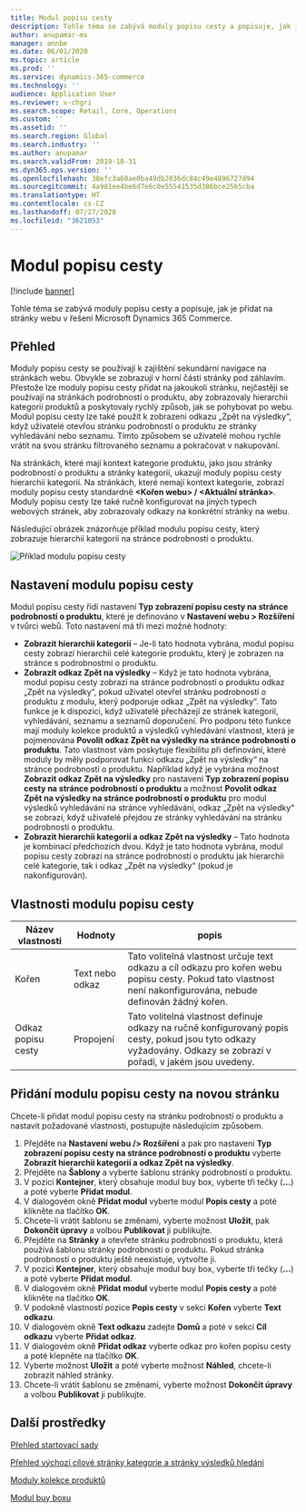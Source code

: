 ```yaml
---
title: Modul popisu cesty
description: Tohle téma se zabývá moduly popisu cesty a popisuje, jak je přidat na stránky webu v řešení Microsoft Dynamics 365 Commerce.
author: anupamar-ms
manager: annbe
ms.date: 06/01/2020
ms.topic: article
ms.prod: ''
ms.service: dynamics-365-commerce
ms.technology: ''
audience: Application User
ms.reviewer: v-chgri
ms.search.scope: Retail, Core, Operations
ms.custom: ''
ms.assetid: ''
ms.search.region: Global
ms.search.industry: ''
ms.author: anupamar
ms.search.validFrom: 2019-10-31
ms.dyn365.ops.version: ''
ms.openlocfilehash: 38efc3a60ae0ba49db2036dc84c49e4896727d94
ms.sourcegitcommit: 4a981ee4be6d7e6c0e55541535d386bce2565cba
ms.translationtype: HT
ms.contentlocale: cs-CZ
ms.lasthandoff: 07/27/2020
ms.locfileid: "3621053"
---
```

# <a name="breadcrumb-module"></a>Modul popisu cesty

[!include [banner](includes/banner.md)]

Tohle téma se zabývá moduly popisu cesty a popisuje, jak je přidat na stránky webu v řešení Microsoft Dynamics 365 Commerce.

## <a name="overview"></a>Přehled

Moduly popisu cesty se používají k zajištění sekundární navigace na stránkách webu. Obvykle se zobrazují v horní části stránky pod záhlavím. Přestože lze moduly popisu cesty přidat na jakoukoli stránku, nejčastěji se používají na stránkách podrobností o produktu, aby zobrazovaly hierarchii kategorií produktů a poskytovaly rychlý způsob, jak se pohybovat po webu. Modul popisu cesty lze také použít k zobrazení odkazu „Zpět na výsledky“, když uživatelé otevřou stránku podrobností o produktu ze stránky vyhledávání nebo seznamu. Tímto způsobem se uživatelé mohou rychle vrátit na svou stránku filtrovaného seznamu a pokračovat v nakupování.

Na stránkách, které mají kontext kategorie produktu, jako jsou stránky podrobností o produktu a stránky kategorií, ukazují moduly popisu cesty hierarchii kategorií. Na stránkách, které nemají kontext kategorie, zobrazí moduly popisu cesty standardně **&lt;Kořen webu&gt; / &lt;Aktuální stránka&gt;**. Moduly popisu cesty lze také ručně konfigurovat na jiných typech webových stránek, aby zobrazovaly odkazy na konkrétní stránky na webu.

Následující obrázek znázorňuje příklad modulu popisu cesty, který zobrazuje hierarchii kategorií na stránce podrobností o produktu.

![Příklad modulu popisu cesty](./media/ecommerce-breadcrumb.PNG)

## <a name="breadcrumb-module-settings"></a>Nastavení modulu popisu cesty

Modul popisu cesty řídí nastavení **Typ zobrazení popisu cesty na stránce podrobností o produktu**, které je definováno v **Nastavení webu \> Rozšíření** v tvůrci webů. Toto nastavení má tři mezi možné hodnoty:

- **Zobrazit hierarchii kategorií** – Je-li tato hodnota vybrána, modul popisu cesty zobrazí hierarchii celé kategorie produktu, který je zobrazen na stránce s podrobnostmi o produktu.
- **Zobrazit odkaz Zpět na výsledky** – Když je tato hodnota vybrána, modul popisu cesty zobrazí na stránce podrobností o produktu odkaz „Zpět na výsledky“, pokud uživatel otevřel stránku podrobností o produktu z modulu, který podporuje odkaz „Zpět na výsledky“. Tato funkce je k dispozici, když uživatelé přecházejí ze stránek kategorií, vyhledávání, seznamu a seznamů doporučení. Pro podporu této funkce mají moduly kolekce produktů a výsledků vyhledávání vlastnost, která je pojmenována **Povolit odkaz Zpět na výsledky na stránce podrobností o produktu**. Tato vlastnost vám poskytuje flexibilitu při definování, které moduly by měly podporovat funkci odkazu „Zpět na výsledky“ na stránce podrobností o produktu. Například když je vybrána možnost **Zobrazit odkaz Zpět na výsledky** pro nastavení **Typ zobrazení popisu cesty na stránce podrobností o produktu** a možnost **Povolit odkaz Zpět na výsledky na stránce podrobností o produktu** pro modul výsledků vyhledávání na stránce vyhledávání, odkaz „Zpět na výsledky“ se zobrazí, když uživatelé přejdou ze stránky vyhledávání na stránku podrobností o produktu.
- **Zobrazit hierarchii kategorií a odkaz Zpět na výsledky** – Tato hodnota je kombinací předchozích dvou. Když je tato hodnota vybrána, modul popisu cesty zobrazí na stránce podrobností o produktu jak hierarchii celé kategorie, tak i odkaz „Zpět na výsledky“ (pokud je nakonfigurován).

## <a name="breadcrumb-module-properties"></a>Vlastnosti modulu popisu cesty

| Název vlastnosti | Hodnoty | popis |
|---------------|--------|-------------|
| Kořen | Text nebo odkaz| Tato volitelná vlastnost určuje text odkazu a cíl odkazu pro kořen webu popisu cesty. Pokud tato vlastnost není nakonfigurována, nebude definován žádný kořen. |
| Odkaz popisu cesty | Propojení | Tato volitelná vlastnost definuje odkazy na ručně konfigurovaný popis cesty, pokud jsou tyto odkazy vyžadovány. Odkazy se zobrazí v pořadí, v jakém jsou uvedeny. |

## <a name="add-a-breadcrumb-module-to-a-new-page"></a>Přidání modulu popisu cesty na novou stránku

Chcete-li přidat modul popisu cesty na stránku podrobností o produktu a nastavit požadované vlastnosti, postupujte následujícím způsobem.

1. Přejděte na **Nastavení webu /> Rozšíření** a pak pro nastavení **Typ zobrazení popisu cesty na stránce podrobností o produktu** vyberte **Zobrazit hierarchii kategorií a odkaz Zpět na výsledky**.
1. Přejděte na **Šablony** a vyberte šablonu stránky podrobností o produktu.
1. V pozici **Kontejner**, který obsahuje modul buy box, vyberte tři tečky (**...**) a poté vyberte **Přidat modul**.
1. V dialogovém okně **Přidat modul** vyberte modul **Popis cesty** a poté klikněte na tlačítko **OK**.
1. Chcete-li vrátit šablonu se změnami, vyberte možnost **Uložit**, pak **Dokončit úpravy** a volbou **Publikovat** ji publikujte.
1. Přejděte na **Stránky** a otevřete stránku podrobností o produktu, která používá šablonu stránky podrobností o produktu. Pokud stránka podrobností o produktu ještě neexistuje, vytvořte ji.
1. V pozici **Kontejner**, který obsahuje modul buy box, vyberte tři tečky (**...**) a poté vyberte **Přidat modul**.
1. V dialogovém okně **Přidat modul** vyberte modul **Popis cesty** a poté klikněte na tlačítko **OK**.
1. V podokně vlastností pozice **Popis cesty** v sekci **Kořen** vyberte **Text odkazu**.
1. V dialogovém okně **Text odkazu** zadejte **Domů** a poté v sekci **Cíl odkazu** vyberte **Přidat odkaz**.
1. V dialogovém okně **Přidat odkaz** vyberte odkaz pro kořen popisu cesty a poté klepněte na tlačítko **OK**.
1. Vyberte možnost **Uložit** a poté vyberte možnost **Náhled**, chcete-li zobrazit náhled stránky.
1. Chcete-li vrátit šablonu se změnami, vyberte možnost **Dokončit úpravy** a volbou **Publikovat** ji publikujte.

## <a name="additional-resources"></a>Další prostředky

[Přehled startovací sady](starter-kit-overview.md)

[Přehled výchozí cílové stránky kategorie a stránky výsledků hledání](category-search-page-overview.md)

[Moduly kolekce produktů](product-collection-module-overview.md)

[Modul buy boxu](add-buy-box.md)
